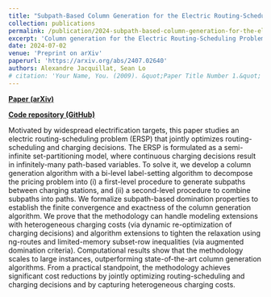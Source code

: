 ```yaml
---
title: "Subpath-Based Column Generation for the Electric Routing-Scheduling Problem"
collection: publications
permalink: /publication/2024-subpath-based-column-generation-for-the-electric-routing-scheduling-problem
excerpt: 'Column generation for the Electric Routing-Scheduling Problem, with a two-level decomposition of the pricing problem.'
date: 2024-07-02
venue: 'Preprint on arXiv'
paperurl: 'https://arxiv.org/abs/2407.02640'
authors: Alexandre Jacquillat, Sean Lo
# citation: 'Your Name, You. (2009). &quot;Paper Title Number 1.&quot; <i>Journal 1</i>. 1(1).'
---
```


**[Paper (arXiv)](https://arxiv.org/abs/2407.02640)**

**[Code repository (GitHub)](https://github.com/sean-lo/ElectricRouting.jl)**

Motivated by widespread electrification targets, this paper studies an electric routing-scheduling problem (ERSP) that jointly optimizes routing-scheduling and charging decisions. The ERSP is formulated as a semi-infinite set-partitioning model, where continuous charging decisions result in infinitely-many path-based variables. To solve it, we develop a column generation algorithm with a bi-level label-setting algorithm to decompose the pricing problem into (i) a first-level procedure to generate subpaths between charging stations, and (ii) a second-level procedure to combine subpaths into paths. We formalize subpath-based domination properties to establish the finite convergence and exactness of the column generation algorithm. We prove that the methodology can handle modeling extensions with heterogeneous charging costs (via dynamic re-optimization of charging decisions) and algorithm extensions to tighten the relaxation using ng-routes and limited-memory subset-row inequalities (via augmented domination criteria). Computational results show that the methodology scales to large instances, outperforming state-of-the-art column generation algorithms. From a practical standpoint, the methodology achieves significant cost reductions by jointly optimizing routing-scheduling and charging decisions and by capturing heterogeneous charging costs.


<!-- Recommended citation: Your Name, You. (2009). "Paper Title Number 1." <i>Journal 1</i>. 1(1). -->